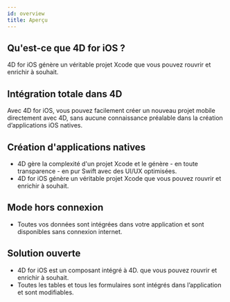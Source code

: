 ```yaml
---
id: overview
title: Aperçu
---
```


## Qu'est-ce que 4D for iOS ?

4D for iOS génère un véritable projet Xcode que vous pouvez rouvrir et enrichir à souhait.

## Intégration totale dans 4D

Avec 4D for iOS, vous pouvez facilement créer un nouveau projet mobile directement avec 4D, sans aucune connaissance préalable dans la création d’applications iOS natives.

## Création d'applications natives
* 4D gère la complexité d'un projet Xcode et le génère - en toute transparence - en pur Swift avec des UI/UX optimisées.
* 4D for iOS génère un véritable projet Xcode que vous pouvez rouvrir et enrichir à souhait.

## Mode hors connexion
* Toutes vos données sont intégrées dans votre application et sont disponibles sans connexion internet.

## Solution ouverte
* 4D for iOS est un composant intégré à 4D. que vous pouvez rouvrir et enrichir à souhait.
* Toutes les tables et tous les formulaires sont intégrés dans l’application et sont modifiables.
